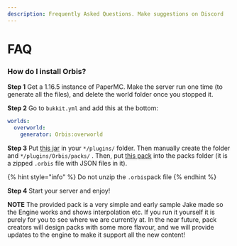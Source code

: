 ```yaml
---
description: Frequently Asked Questions. Make suggestions on Discord
---
```


# FAQ

### How do I install Orbis?

**Step 1** Get a 1.16.5 instance of PaperMC. Make the server run one time \(to generate all the files\), and delete the world folder once you stopped it.

**Step 2** Go to `bukkit.yml` and add this at the bottom:

```yaml
worlds:
  overworld:
    generator: Orbis:overworld
```

**Step 3** Put [this jar](https://cdn.discordapp.com/attachments/803207168445644822/826783878890258462/Orbis-1.0-SNAPSHOT-all.jar) in your `*/plugins/` folder. Then manually create the folder and `*/plugins/Orbis/packs/` . Then, put [this pack](https://cdn.discordapp.com/attachments/803207168445644822/826782494233591848/overworld.orbis) into the packs folder \(it is a zipped `.orbis` file with JSON files in it\).

{% hint style="info" %}
Do not unzip the `.orbis`pack file
{% endhint %}

**Step 4** Start your server and enjoy!

**NOTE** The provided pack is a very simple and early sample Jake made so the Engine works and shows interpolation etc. If you run it yourself it is purely for you to see where we are currently at. In the near future, pack creators will design packs with some more flavour, and we will provide updates to the engine to make it support all the new content!



